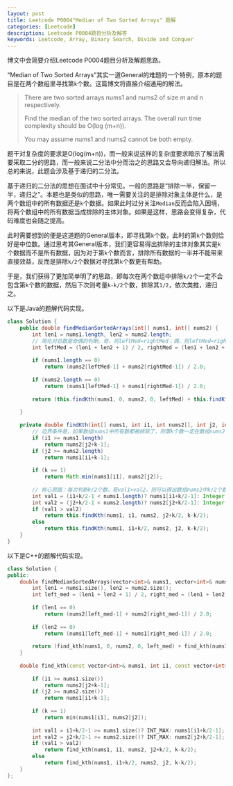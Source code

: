 ```yaml
---
layout: post
title: Leetcode P0004"Median of Two Sorted Arrays" 题解
categories: [Leetcode]
description: Leetcode P0004题目分析及解答
keywords: Leetcode, Array, Binary Search, Divide and Conquer
---
```


博文中会简要介绍Leetcode P0004题目分析及解题思路。  

“Median of Two Sorted Arrays”其实一道General的难题的一个特例，原本的题目是在两个数组里寻找第`k`个数。这篇博文将直接介绍通用的解法。

> There are two sorted arrays nums1 and nums2 of size m and n respectively.  
> 
> Find the median of the two sorted arrays. The overall run time complexity should be O(log (m+n)).  
> 
> You may assume nums1 and nums2 cannot be both empty.

题干对复杂度的要求是O(log(m+n))，而一般来说这样的复杂度要求暗示了解法需要采取二分的思路，而一般来说二分法中分而治之的思路又会导向递归解法。所以总的来说，此题会涉及基于递归的二分法。

基于递归的二分法的思想在面试中十分常见。一般的思路是“排除一半，保留一半，递归之”。本题也是类似的思路，唯一需要关注的是排除对象主体是什么，是两个数组中的所有数据还是`k`个数据。如果此时过分关注`Median`反而会陷入困境，将两个数组中的所有数据当成排除的主体对象。如果是这样，思路会变得复杂，代码难度也会随之提高。

此时需要想到的便是这道题的General版本，即寻找第`k`个数，此时的第`k`个数则恰好是中位数。通过思考其General版本，我们更容易得出排除的主体对象其实是`k`个数据而不是所有数据，因为对于第`k`个数而言，排除所有数据的一半并不能带来直接效益，反而是排除`k/2`个数据对寻找第`k`个数更有帮助。

于是，我们获得了更加简单明了的思路，即每次在两个数组中排除`k/2`个一定不会包含第`k`个数的数据，然后下次则考量`k-k/2`个数，排除其`1/2`，依次类推，递归之。

以下是Java的题解代码实现。
```java
class Solution {
    public double findMedianSortedArrays(int[] nums1, int[] nums2) {
        int len1 = nums1.length, len2 = nums2.length;
        // 简化对总数是奇偶的判断。奇，则leftMed=rightMed；偶，则leftMed=rightMed-1。
        int leftMed = (len1 + len2 + 1) / 2, rightMed = (len1 + len2 + 2) / 2;
        
        if (nums1.length == 0) 
            return (nums2[leftMed-1] + nums2[rightMed-1]) / 2.0;
        
        if (nums2.length == 0)
            return (nums1[leftMed-1] + nums1[rightMed-1]) / 2.0;
        
        return (this.findKth(nums1, 0, nums2, 0, leftMed) + this.findKth(nums1, 0, nums2, 0, rightMed)) / 2.0;
        
    }
    
    private double findKth(int[] nums1, int i1, int nums2[], int j2, int k) {
        // 边界条件是，如果数组nums1中所有数都被排除了，则第k个数一定在数组nums2中，只需要将坐标向右移动k-1即可以包含k个数，用掉所有剩余的k。
        if (i1 >= nums1.length)
            return nums2[j2+k-1];
        if (j2 >= nums2.length)
            return nums1[i1+k-1];
        
        if (k == 1) 
            return Math.min(nums1[i1], nums2[j2]);
        
        // 核心思路：每次判断k/2个数，若val1>val2，则可以得出数组nums2中k/2个数一定不包含第k个数，反之亦然。对于边界，可以用MAX_VALUE巧妙解决。
        int val1 = (i1+k/2-1 < nums1.length)? nums1[i1+k/2-1]: Integer.MAX_VALUE;
        int val2 = (j2+k/2-1 < nums2.length)? nums2[j2+k/2-1]: Integer.MAX_VALUE;
        if (val1 > val2) 
            return this.findKth(nums1, i1, nums2, j2+k/2, k-k/2);
        else 
            return this.findKth(nums1, i1+k/2, nums2, j2, k-k/2);
    }
}
```

以下是C++的题解代码实现。
```c++
class Solution {
public:
    double findMedianSortedArrays(vector<int>& nums1, vector<int>& nums2) {
        int len1 = nums1.size(), len2 = nums2.size();
        int left_med = (len1 + len2 + 1) / 2, right_med = (len1 + len2 + 2) / 2;
        
        if (len1 == 0) 
            return (nums2[left_med-1] + nums2[right_med-1]) / 2.0;
        
        if (len2 == 0) 
            return (nums1[left_med-1] + nums1[right_med-1]) / 2.0;
        
        return (find_kth(nums1, 0, nums2, 0, left_med) + find_kth(nums1, 0, nums2, 0, right_med)) / 2.0;
    }
    
    double find_kth(const vector<int>& nums1, int i1, const vector<int>& nums2, int j2, int k) {
        
        if (i1 >= nums1.size())
            return nums2[j2+k-1];
        if (j2 >= nums2.size())
            return nums1[i1+k-1];
        
        if (k == 1) 
            return min(nums1[i1], nums2[j2]);
        
        int val1 = i1+k/2-1 >= nums1.size()? INT_MAX: nums1[i1+k/2-1];
        int val2 = j2+k/2-1 >= nums2.size()? INT_MAX: nums2[j2+k/2-1];
        if (val1 > val2) 
            return find_kth(nums1, i1, nums2, j2+k/2, k-k/2);
        else
            return find_kth(nums1, i1+k/2, nums2, j2, k-k/2);
    }
};
```